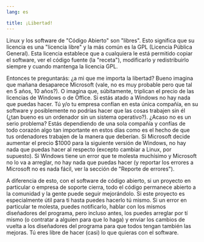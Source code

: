 ```yaml
---
lang: es

title: ¡Libertad!
---
```


Linux y los software de "Código Abierto" son "libres". Esto significa que su licencia es una "licencia libre" y la más común es la GPL (Licencia Pública General). Esta licencia establece que a cualquiera le está permitido copiar el software, ver el código fuente (la "receta"), modificarlo y redistribuirlo siempre y cuando mantenga la licencia GPL.

Entonces te preguntarás: ¿a mi que me importa la libertad? Bueno imagina que mañana desaparece Microsoft (vale, no es muy probable pero que tal en 5 años, 10 años?). O imagina que, súbitamente, triplican el precio de las licencias de Windows o de Office. Si estás atado a Windows no hay nada que puedas hacer. Tú y/o tu empresa confían en esta única compañía, en su software y posiblemente no podrías hacer que las cosas trabajen sin él (¿tan bueno es un ordenador sin un sistema operativo?). ¿Acaso no es un serio problema? Estás dependiendo de una sola compañía y confías de todo corazón algo tan importante en estos días como es el hecho de que tus ordenadores trabajen de la manera que deberían. Si Microsoft decide aumentar el precio $1000 para la siguiente versión de Windows, no hay nada que puedas hacer al respecto (excepto cambiar a Linux, por supuesto). Si Windows tiene un error que te molesta muchísimo y Microsoft no lo va a arreglar, no hay nada que puedas hacer (y reportar los errores a Microsoft no es nada fácil, ver la sección de "Reporte de errores").

A diferencia de esto, con el software de código abierto, si un proyecto en particular o empresa de soporte cierra, todo el código permanece abierto a la comunidad y la gente puede seguir mejorándolo. Si este proyecto es especialmente útil para ti hasta puedes hacerlo tú mismo. Si un error en particular te molesta, puedes notificarlo, hablar con los mismos diseñadores del programa, pero incluso antes, los puedes arreglar por tí mismo (o contratar a alguien para que lo haga) y enviar los cambios de vuelta a los diseñadores del programa para que todos tengan también las mejoras. Tú eres libre de hacer (casi) lo que quieras con el software.





